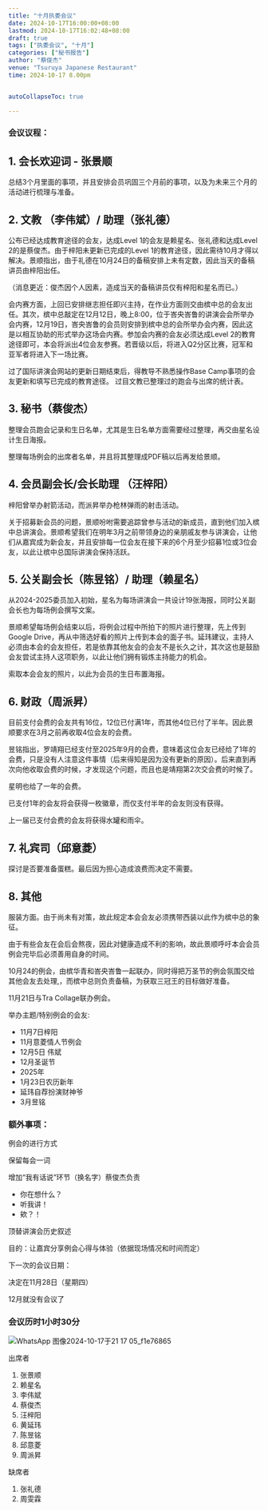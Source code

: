 ```yaml
---
title: "十月执委会议"
date: 2024-10-17T16:00:00+08:00
lastmod: 2024-10-17T16:02:48+08:00
draft: true
tags: ["执委会议", "十月"]
categories: ["秘书报告"]
author: "蔡俊杰"
venue: "Tsuruya Japanese Restaurant"
time: 2024-10-17 8.00pm


autoCollapseToc: true

---
```


### 会议议程：


## 1. 会长欢迎词 - 张景顺

总结3个月里面的事项，并且安排会员巩固三个月前的事项，以及为未来三个月的活动进行梳理与准备。


## 2. 文教 （李伟斌）/ 助理（张礼德）

公布已经达成教育途径的会友，达成Level 1的会友是赖星名、张礼德和达成Level 2的是蔡俊杰。由于梓阳未更新已完成的Level 1的教育途径，因此需待10月才得以解决。景顺指出，由于礼德在10月24日的备稿安排上未有定数，因此当天的备稿讲员由梓阳出任。

（消息更近：俊杰因个人因素，造成当天的备稿讲员仅有梓阳和星名而已。）

会内赛方面，上回已安排继志担任即兴主持，在作业方面则交由槟中总的会友出任。其次，槟中总敲定在12月12日，晚上8:00，位于峇央峇鲁的讲演会会所举办会内赛，12月19日，峇央峇鲁的会员则安排到槟中总的会所举办会内赛，因此这是以相互协助的形式举办这场会内赛。参加会内赛的会友必须达成Level 2的教育途径即可，本会将派出4位会友参赛。若晋级以后，将进入Q2分区比赛，冠军和亚军者将进入下一场比赛。

过了国际讲演会网站的更新日期结束后，得教导不熟悉操作Base Camp事项的会友更新和填写已完成的教育途径。
过目文教已整理过的跑会与出席的统计表。


## 3. 秘书（蔡俊杰）

整理会员跑会记录和生日名单，尤其是生日名单方面需要经过整理，再交由星名设计生日海报。

整理每场例会的出席者名单，并且将其整理成PDF稿以后再发给景顺。


## 4. 会员副会长/会长助理 （汪梓阳）

梓阳曾举办射箭活动，而派昇举办枪林弹雨的射击活动。

关于招募新会员的问题，景顺吩咐需要追踪曾参与活动的新成员，直到他们加入槟中总讲演会。景顺希望我们在明年3月之前带领身边的亲朋戚友参与讲演会，让他们从嘉宾成为新会友，并且安排每一位会友在接下来的6个月至少招募1位或3位会友，以此让槟中总国际讲演会保持活跃。


## 5. 公关副会长（陈昱铭）/ 助理（赖星名）

从2024-2025委员加入初始，星名为每场讲演会一共设计19张海报，同时公关副会长也为每场例会撰写文案。

景顺希望每场例会结束以后，将例会过程中所拍下的照片进行整理，先上传到Google Drive，再从中筛选好看的照片上传到本会的面子书。延玮建议，主持人必须由本会的会友担任，若是依靠其他友会的会友不是长久之计，其次这也是鼓励会友尝试主持人这项职务，以此让他们拥有锻炼主持能力的机会。

索取本会会友的照片，以此为会员的生日布置海报。


## 6. 财政（周派昇）

目前支付会费的会友共有16位，12位已付满1年，而其他4位已付了半年。因此景顺要求在3月之前再收取4位会友的会费。

昱铭指出，罗靖翔已经支付至2025年9月的会费，意味着这位会友已经给了1年的会费，只是没有人注意这件事情（后来得知是因为没有更新的原因）。后来直到再次向他收取会费的时候，才发现这个问题，而且也是靖翔第2次交会费的时候了。

星明也给了一年的会费。

已支付1年的会友将会获得一枚徽章，而仅支付半年的会友则没有获得。

上一届已支付会费的会友将获得水罐和雨伞。


## 7.  礼宾司（邱意菱）

探讨是否要准备蛋糕。最后因为担心造成浪费而决定不需要。


## 8. 其他

服装方面。由于尚未有对策，故此规定本会会友必须携带西装以此作为槟中总的象征。

由于有些会友在会后会熬夜，因此对健康造成不利的影响，故此景顺呼吁本会会员例会完毕后必须善用自身的时间。

10月24的例会，由槟华青和峇央峇鲁一起联办，同时得把万圣节的例会氛围交给其他会友去处理,，而槟中总则负责备稿，为获取三冠王的目标做好准备。

11月21日与Tra Collage联办例会。

举办主题/特别例会的会友:
- 11月7日梓阳
- 11月意菱情人节例会
- 12月5日 伟斌
- 12月圣诞节
- 2025年
- 1月23日农历新年 
- 延玮自荐扮演财神爷
- 3月昱铭


### 额外事项：

例会的进行方式

保留每会一词

增加“我有话说”环节（换名字）蔡俊杰负责
- 你在想什么？
- 听我讲！
- 欸？！

顶替讲演会历史叙述

目的：让嘉宾分享例会心得与体验（依据现场情况和时间而定）


下一次的会议日期：

决定在11月28日（星期四）

12月就没有会议了


### 会议历时1小时30分


![WhatsApp 图像2024-10-17于21 17 05_f1e76865](https://github.com/user-attachments/assets/ff42a6a7-fdb8-4362-ba30-0e98c85247a7)



出席者

1. 张景顺
2. 赖星名
3. 李伟斌
4. 蔡俊杰
5. 汪梓阳
6. 黄延玮
7. 陈昱铭
8. 邱意菱
9. 周派昇


缺席者

1. 张礼德
2. 周雯霖
